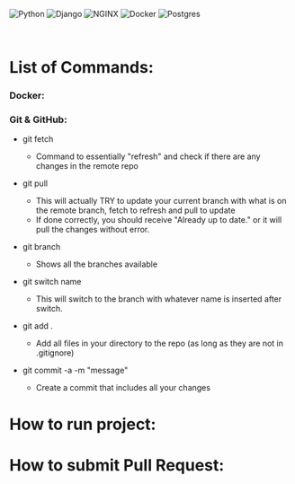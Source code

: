 ![Python](https://img.shields.io/badge/python-v3.13-blue.svg)
![Django](https://img.shields.io/badge/django-v5.1.4-yellow.svg)
![NGINX](https://img.shields.io/badge/NGINX-v1.27.3-default.svg)
![Docker](https://img.shields.io/badge/Docker-v27.4-00008B.svg)
![Postgres](https://img.shields.io/badge/Postgres-v17-3268a8.svg)

&nbsp;&nbsp;&nbsp;&nbsp;&nbsp;&nbsp;&nbsp;&nbsp;&nbsp;&nbsp;&nbsp;&nbsp;

# List of Commands:

### Docker:

### Git & GitHub:
- git fetch
  - Command to essentially "refresh" and check if there are any changes in the remote repo

- git pull
  - This will actually TRY to update your current branch with what is on the remote branch, fetch to refresh and pull to update
  - If done correctly, you should receive "Already up to date." or it will pull the changes without error.

- git branch
  - Shows all the branches available

- git switch name
  - This will switch to the branch with whatever name is inserted after switch. 

- git add .
  - Add all files in your directory to the repo (as long as they are not in .gitignore)

- git commit -a -m "message"
  - Create a commit that includes all your changes

# How to run project:

# How to submit Pull Request:

